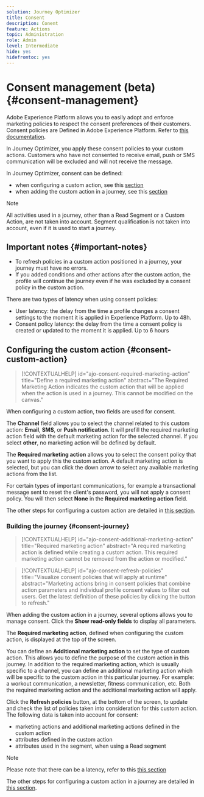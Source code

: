 ```yaml
---
solution: Journey Optimizer
title: Consent
description: Conent
feature: Actions
topic: Administration
role: Admin
level: Intermediate
hide: yes
hidefromtoc: yes
---
```

# Consent management (beta) {#consent-management}

Adobe Experience Platform allows you to easily adopt and enforce marketing policies to respect the consent preferences of their customers. Consent policies are Defined in Adobe Experience Platform. Refer to [this documentation](https://experienceleague.adobe.com/docs/experience-platform/data-governance/policies/user-guide.html?lang=en#consent-policy).

In Journey Optimizer, you apply these consent policies to your custom actions. Customers who have not consented to receive email, push or SMS communication will be excluded and will not receive the message. 

In Journey Optimizer, consent can be defined:

* when configuring a custom action, see this [section](../action/consent.md#consent-custom-action)
* when adding the custom action in a journey, see this [section](../action/consent.md#consent-journey)

>[!NOTE]
>
>All activities used in a journey, other than a Read Segment or a Custom Action, are not taken into account. Segment qualification is not taken into account, even if it is used to start a journey.

## Important notes {#important-notes}

* To refresh policies in a custom action positioned in a journey, your journey must have no errors. 
* If you added conditions and other actions after the custom action, the profile will continue the journey even if he was excluded by a consent policy in the custom action.

There are two types of latency when using consent policies:

* User latency: the delay from the time a profile changes a consent settings to the moment it is applied in Experience Platform. Up to 48h. 
* Consent policy latency: the delay from the time a consent policy is created or updated to the moment it is applied. Up to 6 hours

## Configuring the custom action {#consent-custom-action}

>[!CONTEXTUALHELP]
>id="ajo-consent-required-marketing-action"
>title="Define a required marketing action"
>abstract="The Required Marketing Action indicates the custom action that will be applied when the action is used in a journey. This cannot be modified on the canvas." 

When configuring a custom action, two fields are used for consent.

The **Channel** field allows you to select the channel related to this custom action: **Email**, **SMS**, or **Push notification**. It will prefill the required marketing action field with the default marketing action for the selected channel. If you select **other**, no marketing action will be defined by default. 

The **Required marketing action** allows you to select the consent policy that you want to apply this the custom action. A default marketing action is selected, but you can click the down arrow to select any available marketing actions from the list.

For certain types of important communications, for example a transactional message sent to reset the client's password, you will not apply a consent policy. You will then select **None** in the **Required marketing action** field.

The other steps for configuring a custom action are detailed in [this section](../action/about-custom-action-configuration.md#consent-management).  

### Building the journey {#consent-journey}

>[!CONTEXTUALHELP]
>id="ajo-consent-additional-marketing-action"
>title="Required marketing action"
>abstract="A required marketing action is defined while creating a custom action. This required marketing action cannot be removed from the action or modified." 

>[!CONTEXTUALHELP]
>id="ajo-consent-refresh-policies"
>title="Visualize consent policies that will apply at runtime"
>abstract="Marketing actions bring in consent policies that combine action parameters and individual profile consent values to filter out users. Get the latest definition of these policies by clicking the button to refresh." 

When adding the custom action in a journey, several options allows you to manage consent. Click the **Show read-only fields** to display all parameters.

The **Required marketing action**, defined when configuring the custom action, is displayed at the top of the screen.

You can define an **Additional marketing action** to set the type of custom action. This allows you to define the purpose of the custom action in this journey. In addition to the required marketing action, which is usually specific to a channel, you can define an additional marketing action which will be specific to the custom action in this particular journey. For example: a workout communication, a newsletter, fitness communication, etc. Both the required marketing action and the additional marketing action will apply.

Click the **Refresh policies** button, at the bottom of the screen, to update and check the list of policies taken into consideration for this custom action. The following data is taken into account for consent:

* marketing actions and additional marketing actions defined in the custom action
* attributes defined in the custom action
* attributes used in the segment, when using a Read segment

>[!NOTE]
>
>Please note that there can be a latency, refer to this [this section](../action/consent.md#important-notes)

The other steps for configuring a custom action in a journey are detailed in [this section](../building-journeys/using-custom-actions.md).  

